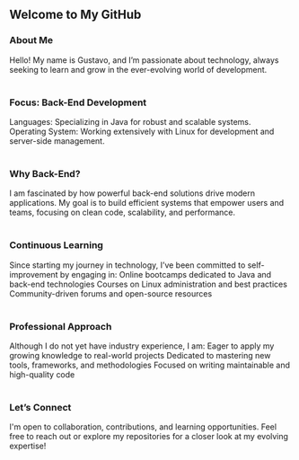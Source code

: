 ## Welcome to My GitHub<br>
### About Me<br>
Hello! My name is Gustavo, and I’m passionate about technology, always seeking to learn and grow in the ever-evolving world of development.<br><br>

### Focus: Back-End Development <br>
Languages: Specializing in Java for robust and scalable systems.<br>
Operating System: Working extensively with Linux for development and server-side management.
<br><br>
### Why Back-End? <br>
I am fascinated by how powerful back-end solutions drive modern applications. My goal is to build efficient systems that empower users and teams, focusing on clean code, scalability, and performance.
<br><br>
### Continuous Learning <br>
Since starting my journey in technology, I’ve been committed to self-improvement by engaging in:
Online bootcamps dedicated to Java and back-end technologies
Courses on Linux administration and best practices
Community-driven forums and open-source resources
<br><br>
### Professional Approach <br>
Although I do not yet have industry experience, I am:
Eager to apply my growing knowledge to real-world projects
Dedicated to mastering new tools, frameworks, and methodologies
Focused on writing maintainable and high-quality code
<br><br>
### Let’s Connect <br>
I'm open to collaboration, contributions, and learning opportunities.
Feel free to reach out or explore my repositories for a closer look at my evolving expertise!